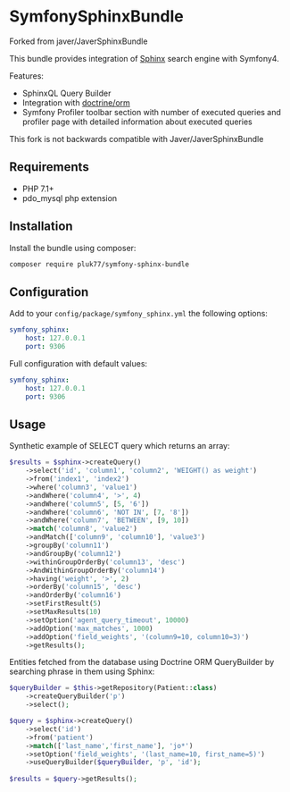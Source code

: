 SymfonySphinxBundle
=================

Forked from javer/JaverSphinxBundle

This bundle provides integration of [Sphinx](http://sphinxsearch.com) search engine with Symfony4.

Features:
- SphinxQL Query Builder
- Integration with [doctrine/orm](https://packagist.org/packages/doctrine/orm) 
- Symfony Profiler toolbar section with number of executed queries and profiler page with detailed information about executed queries

This fork is not backwards compatible with Javer/JaverSphinxBundle

Requirements
------------

- PHP 7.1+
- pdo_mysql php extension

Installation
------------

Install the bundle using composer:
```sh
composer require pluk77/symfony-sphinx-bundle
```

Configuration
-------------

Add to your ```config/package/symfony_sphinx.yml``` the following options:
```yml
symfony_sphinx:
    host: 127.0.0.1
    port: 9306
```

Full configuration with default values:
```yml
symfony_sphinx:
    host: 127.0.0.1
    port: 9306
```

Usage
-----

Synthetic example of SELECT query which returns an array:
```php
$results = $sphinx->createQuery()
    ->select('id', 'column1', 'column2', 'WEIGHT() as weight')
    ->from('index1', 'index2')
    ->where('column3', 'value1')
    ->andWhere('column4', '>', 4)
    ->andWhere('column5', [5, '6'])
    ->andWhere('column6', 'NOT IN', [7, '8'])
    ->andWhere('column7', 'BETWEEN', [9, 10])
    ->match('column8', 'value2')
    ->andMatch(['column9', 'column10'], 'value3')
    ->groupBy('column11')
    ->andGroupBy('column12')
    ->withinGroupOrderBy('column13', 'desc')
    ->AndWithinGroupOrderBy('column14')
    ->having('weight', '>', 2)
    ->orderBy('column15', 'desc')
    ->andOrderBy('column16')
    ->setFirstResult(5)
    ->setMaxResults(10)
    ->setOption('agent_query_timeout', 10000)
    ->addOption('max_matches', 1000)
    ->addOption('field_weights', '(column9=10, column10=3)')
    ->getResults();
```

Entities fetched from the database using Doctrine ORM QueryBuilder by searching phrase in them using Sphinx:
```php
$queryBuilder = $this->getRepository(Patient::class)
	->createQueryBuilder('p')
	->select();

$query = $sphinx->createQuery()
	->select('id')
	->from('patient')
	->match(['last_name','first_name'], 'jo*')
	->setOption('field_weights', '(last_name=10, first_name=5)')
	->useQueryBuilder($queryBuilder, 'p', 'id');
	
$results = $query->getResults();

```
